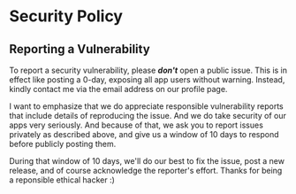 # Security Policy

## Reporting a Vulnerability

To report a security vulnerability, please _**don't**_ open a public issue. This is in effect like posting a 0-day,
exposing all app users without warning. Instead, kindly contact me via the email address on our profile page.

I want to emphasize that we do appreciate responsible vulnerability reports that include details of reproducing the
issue. And we do take security of our apps very seriously. And because of that, we ask you to report issues privately
as described above, and give us a window of 10 days to respond before publicly posting them.

During that window of 10 days, we'll do our best to fix the issue, post a new release, and of course acknowledge
the reporter's effort. Thanks for being a reponsible ethical hacker :)

